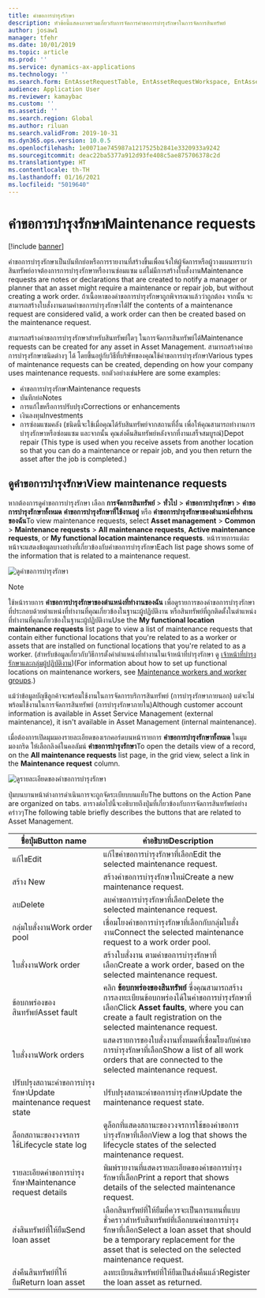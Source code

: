 ```yaml
---
title: คำขอการบำรุงรักษา
description: หัวข้อนี้แสดงภาพรวมเกี่ยวกับการจัดการคำขอการบำรุงรักษาในการจัดการสินทรัพย์
author: josaw1
manager: tfehr
ms.date: 10/01/2019
ms.topic: article
ms.prod: ''
ms.service: dynamics-ax-applications
ms.technology: ''
ms.search.form: EntAssetRequestTable, EntAssetRequestWorkspace, EntAssetRequestActivePart, EntAssetRequestWorkOrderActive, EntAssetRequestType, EntAssetRequestTableCreateWO, EntAssetRequestTableLookup, EntAssetRequestTableActivePart, EntAssetMobileRequestDetails
audience: Application User
ms.reviewer: kamaybac
ms.custom: ''
ms.assetid: ''
ms.search.region: Global
ms.author: riluan
ms.search.validFrom: 2019-10-31
ms.dyn365.ops.version: 10.0.5
ms.openlocfilehash: 1e0071ae745987a1217525b2841e3320933a9242
ms.sourcegitcommit: deac22ba5377a912d93fe408c5ae875706378c2d
ms.translationtype: HT
ms.contentlocale: th-TH
ms.lasthandoff: 01/16/2021
ms.locfileid: "5019640"
---
```

# <a name="maintenance-requests"></a><span data-ttu-id="b387a-103">คำขอการบำรุงรักษา</span><span class="sxs-lookup"><span data-stu-id="b387a-103">Maintenance requests</span></span>

[!include [banner](../../includes/banner.md)]

 

<span data-ttu-id="b387a-104">คำขอการบำรุงรักษาเป็นบันทึกย่อหรือการรายงานที่สร้างขึ้นเพื่อแจ้งให้ผู้จัดการหรือผู้วางแผนทราบว่า สินทรัพย์อาจต้องการการบำรุงรักษาหรืองานซ่อมแซม แต่ไม่มีการสร้างใบสั่งงาน</span><span class="sxs-lookup"><span data-stu-id="b387a-104">Maintenance requests are notes or declarations that are created to notify a manager or planner that an asset might require a maintenance or repair job, but without creating a work order.</span></span> <span data-ttu-id="b387a-105">ถ้าเนื้อหาของคำขอการบำรุงรักษาถูกพิจารณาแล้วว่าถูกต้อง จากนั้น จะสามารถสร้างใบสั่งงานตามคำขอการบำรุงรักษาได้</span><span class="sxs-lookup"><span data-stu-id="b387a-105">If the contents of a maintenance request are considered valid, a work order can then be created based on the maintenance request.</span></span>

<span data-ttu-id="b387a-106">สามารถสร้างคำขอการบำรุงรักษาสำหรับสินทรัพย์ใดๆ ในการจัดการสินทรัพย์ได้</span><span class="sxs-lookup"><span data-stu-id="b387a-106">Maintenance requests can be created for any asset in Asset Management.</span></span> <span data-ttu-id="b387a-107">สามารถสร้างคำขอการบำรุงรักษาชนิดต่างๆ ได้ โดยขึ้นอยู่กับวิธีที่บริษัทของคุณใช้คำขอการบำรุงรักษา</span><span class="sxs-lookup"><span data-stu-id="b387a-107">Various types of maintenance requests can be created, depending on how your company uses maintenance requests.</span></span> <span data-ttu-id="b387a-108">ยกตัวอย่างเช่น</span><span class="sxs-lookup"><span data-stu-id="b387a-108">Here are some examples:</span></span>

- <span data-ttu-id="b387a-109">คำขอการบำรุงรักษา</span><span class="sxs-lookup"><span data-stu-id="b387a-109">Maintenance requests</span></span>
- <span data-ttu-id="b387a-110">บันทึกย่อ</span><span class="sxs-lookup"><span data-stu-id="b387a-110">Notes</span></span>
- <span data-ttu-id="b387a-111">การแก้ไขหรือการปรับปรุง</span><span class="sxs-lookup"><span data-stu-id="b387a-111">Corrections or enhancements</span></span>
- <span data-ttu-id="b387a-112">เงินลงทุน</span><span class="sxs-lookup"><span data-stu-id="b387a-112">Investments</span></span>
- <span data-ttu-id="b387a-113">การซ่อมแซมคลัง (ชนิดนี้จะใช้เมื่อคุณได้รับสินทรัพย์จากสถานที่อื่น เพื่อให้คุณสามารถทำงานการบำรุงรักษาหรือซ่อมแซม และจากนั้น คุณส่งคืนสินทรัพย์หลังจากที่งานเสร็จสมบูรณ์)</span><span class="sxs-lookup"><span data-stu-id="b387a-113">Depot repair (This type is used when you receive assets from another location so that you can do a maintenance or repair job, and you then return the asset after the job is completed.)</span></span>

## <a name="view-maintenance-requests"></a><span data-ttu-id="b387a-114">ดูคำขอการบำรุงรักษา</span><span class="sxs-lookup"><span data-stu-id="b387a-114">View maintenance requests</span></span>

<span data-ttu-id="b387a-115">หากต้องการดูคำขอการบำรุงรักษา เลือก **การจัดการสินทรัพย์** \> **ทั่วไป** \> **คำขอการบำรุงรักษา** \> **คำขอการบำรุงรักษาทั้งหมด** **คำขอการบำรุงรักษาที่ใช้งานอยู่** หรือ **คำขอการบำรุงรักษาของตำแหน่งที่ทำงานของฉัน**</span><span class="sxs-lookup"><span data-stu-id="b387a-115">To view maintenance requests, select **Asset management** \> **Common** \> **Maintenance requests** \> **All maintenance requests**, **Active maintenance requests**, or **My functional location maintenance requests**.</span></span> <span data-ttu-id="b387a-116">หน้ารายการแต่ละหน้าจะแสดงข้อมูลบางอย่างที่เกี่ยวข้องกับคำขอการบำรุงรักษา</span><span class="sxs-lookup"><span data-stu-id="b387a-116">Each list page shows some of the information that is related to a maintenance request.</span></span>

![ดูคำขอการบำรุงรักษา](media/01-manage-maintenance-requests.png)

> [!NOTE]
> <span data-ttu-id="b387a-118">ใช้หน้ารายการ **คำขอการบำรุงรักษาของตำแหน่งที่ทำงานของฉัน** เพื่อดูรายการของคำขอการบำรุงรักษาที่ประกอบด้วยตำแหน่งที่ทำงานที่คุณเกี่ยวข้องในฐานะผู้ปฏิบัติงาน หรือสินทรัพย์ที่ถูกติดตั้งในตำแหน่งที่ทำงานที่คุณเกี่ยวข้องในฐานะผู้ปฏิบัติงาน</span><span class="sxs-lookup"><span data-stu-id="b387a-118">Use the **My functional location maintenance requests** list page to view a list of maintenance requests that contain either functional locations that you're related to as a worker or assets that are installed on functional locations that you're related to as a worker.</span></span> <span data-ttu-id="b387a-119">(สำหรับข้อมูลเกี่ยวกับวิธีการตั้งค่าตำแหน่งที่ทำงานในเจ้าหน้าที่บำรุงรักษา ดู [เจ้าหน้าที่บำรุงรักษาและกลุ่มผู้ปฏิบัติงาน](../setup-for-objects/workers-and-worker-groups.md))</span><span class="sxs-lookup"><span data-stu-id="b387a-119">(For information about how to set up functional locations on maintenance workers, see [Maintenance workers and worker groups](../setup-for-objects/workers-and-worker-groups.md).)</span></span>
> 
> <span data-ttu-id="b387a-120">แม้ว่าข้อมูลบัญชีลูกค้าจะพร้อมใช้งานในการจัดการบริการสินทรัพย์ (การบำรุงรักษาภายนอก) แต่จะไม่พร้อมใช้งานในการจัดการสินทรัพย์ (การบำรุงรักษาภายใน)</span><span class="sxs-lookup"><span data-stu-id="b387a-120">Although customer account information is available in Asset Service Management (external maintenance), it isn't available in Asset Management (internal maintenance).</span></span>

<span data-ttu-id="b387a-121">เมื่อต้องการเปิดมุมมองรายละเอียดของเรกคอร์ดบนหน้ารายการ **คำขอการบำรุงรักษาทั้งหมด** ในมุมมองกริด ให้เลือกลิงค์ในคอลัมน์ **คำขอการบำรุงรักษา**</span><span class="sxs-lookup"><span data-stu-id="b387a-121">To open the details view of a record, on the **All maintenance requests** list page, in the grid view, select a link in the **Maintenance request** column.</span></span>

![ดูรายละเอียดของคำขอการบำรุงรักษา](media/02-manage-maintenance-requests.png)

<span data-ttu-id="b387a-123">ปุ่มบนบานหน้าต่างการดำเนินการจะถูกจัดระเบียบบนแท็บ</span><span class="sxs-lookup"><span data-stu-id="b387a-123">The buttons on the Action Pane are organized on tabs.</span></span> <span data-ttu-id="b387a-124">ตารางต่อไปนี้จะอธิบายถึงปุ่มที่เกี่ยวข้องกับการจัดการสินทรัพย์อย่างคร่าวๆ</span><span class="sxs-lookup"><span data-stu-id="b387a-124">The following table briefly describes the buttons that are related to Asset Management.</span></span>

| <span data-ttu-id="b387a-125">ชื่อปุ่ม</span><span class="sxs-lookup"><span data-stu-id="b387a-125">Button name</span></span>                      | <span data-ttu-id="b387a-126">คำอธิบาย</span><span class="sxs-lookup"><span data-stu-id="b387a-126">Description</span></span> |
|----------------------------------|-------------|
| <span data-ttu-id="b387a-127">แก้ไข</span><span class="sxs-lookup"><span data-stu-id="b387a-127">Edit</span></span>                             | <span data-ttu-id="b387a-128">แก้ไขคำขอการบำรุงรักษาที่เลือก</span><span class="sxs-lookup"><span data-stu-id="b387a-128">Edit the selected maintenance request.</span></span> |
| <span data-ttu-id="b387a-129">สร้าง </span><span class="sxs-lookup"><span data-stu-id="b387a-129">New</span></span>                              | <span data-ttu-id="b387a-130">สร้างคำขอการบำรุงรักษาใหม่</span><span class="sxs-lookup"><span data-stu-id="b387a-130">Create a new maintenance request.</span></span> |
| <span data-ttu-id="b387a-131">ลบ</span><span class="sxs-lookup"><span data-stu-id="b387a-131">Delete</span></span>                           | <span data-ttu-id="b387a-132">ลบคำขอการบำรุงรักษาที่เลือก</span><span class="sxs-lookup"><span data-stu-id="b387a-132">Delete the selected maintenance request.</span></span> |
| <span data-ttu-id="b387a-133">กลุ่มใบสั่งงาน</span><span class="sxs-lookup"><span data-stu-id="b387a-133">Work order pool</span></span>                  | <span data-ttu-id="b387a-134">เชื่อมโยงคำขอการบำรุงรักษาที่เลือกกับกลุ่มใบสั่งงาน</span><span class="sxs-lookup"><span data-stu-id="b387a-134">Connect the selected maintenance request to a work order pool.</span></span> |
| <span data-ttu-id="b387a-135">ใบสั่งงาน</span><span class="sxs-lookup"><span data-stu-id="b387a-135">Work order</span></span>                       | <span data-ttu-id="b387a-136">สร้างใบสั่งงาน ตามคำขอการบำรุงรักษาที่เลือก</span><span class="sxs-lookup"><span data-stu-id="b387a-136">Create a work order, based on the selected maintenance request.</span></span> |
| <span data-ttu-id="b387a-137">ข้อบกพร่องของสินทรัพย์</span><span class="sxs-lookup"><span data-stu-id="b387a-137">Asset fault</span></span>                      | <span data-ttu-id="b387a-138">คลิก **ข้อบกพร่องของสินทรัพย์** ซึ่งคุณสามารถสร้างการลงทะเบียนข้อบกพร่องได้ในคำขอการบำรุงรักษาที่เลือก</span><span class="sxs-lookup"><span data-stu-id="b387a-138">Click **Asset faults**, where you can create a fault registration on the selected maintenance request.</span></span> |
| <span data-ttu-id="b387a-139">ใบสั่งงาน</span><span class="sxs-lookup"><span data-stu-id="b387a-139">Work orders</span></span>                      | <span data-ttu-id="b387a-140">แสดงรายการของใบสั่งงานทั้งหมดที่เชื่อมโยงกับคำขอการบำรุงรักษาที่เลือก</span><span class="sxs-lookup"><span data-stu-id="b387a-140">Show a list of all work orders that are connected to the selected maintenance request.</span></span> |
| <span data-ttu-id="b387a-141">ปรับปรุงสถานะคำขอการบำรุงรักษา</span><span class="sxs-lookup"><span data-stu-id="b387a-141">Update maintenance request state</span></span> | <span data-ttu-id="b387a-142">ปรับปรุงสถานะคำขอการบำรุงรักษา</span><span class="sxs-lookup"><span data-stu-id="b387a-142">Update the maintenance request state.</span></span> |
| <span data-ttu-id="b387a-143">ล็อกสถานะของวงจรการใช้</span><span class="sxs-lookup"><span data-stu-id="b387a-143">Lifecycle state log</span></span>              | <span data-ttu-id="b387a-144">ดูล็อกที่แสดงสถานะของวงจรการใช้ของคำขอการบำรุงรักษาที่เลือก</span><span class="sxs-lookup"><span data-stu-id="b387a-144">View a log that shows the lifecycle states of the selected maintenance request.</span></span> |
| <span data-ttu-id="b387a-145">รายละเอียดคำขอการบำรุงรักษา</span><span class="sxs-lookup"><span data-stu-id="b387a-145">Maintenance request details</span></span>      | <span data-ttu-id="b387a-146">พิมพ์รายงานที่แสดงรายละเอียดของคำขอการบำรุงรักษาที่เลือก</span><span class="sxs-lookup"><span data-stu-id="b387a-146">Print a report that shows details of the selected maintenance request.</span></span> |
| <span data-ttu-id="b387a-147">ส่งสินทรัพย์ที่ให้ยืม</span><span class="sxs-lookup"><span data-stu-id="b387a-147">Send loan asset</span></span>                  | <span data-ttu-id="b387a-148">เลือกสินทรัพย์ที่ให้ยืมที่ควรจะเป็นการแทนที่แบบชั่วคราวสำหรับสินทรัพย์ที่เลือกบนคำขอการบำรุงรักษาที่เลือก</span><span class="sxs-lookup"><span data-stu-id="b387a-148">Select a loan asset that should be a temporary replacement for the asset that is selected on the selected maintenance request.</span></span> |
| <span data-ttu-id="b387a-149">ส่งคืนสินทรัพย์ที่ให้ยืม</span><span class="sxs-lookup"><span data-stu-id="b387a-149">Return loan asset</span></span>                | <span data-ttu-id="b387a-150">ลงทะเบียนสินทรัพย์ที่ให้ยืมเป็นส่งคืนแล้ว</span><span class="sxs-lookup"><span data-stu-id="b387a-150">Register the loan asset as returned.</span></span> |

